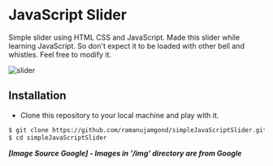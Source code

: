 # JavaScript Slider

Simple slider using HTML CSS and JavaScript. Made this slider while learning JavaScript. So don't expect it to be loaded with other bell and whistles. Feel free to modify it.

![slider](https://user-images.githubusercontent.com/8182687/47395317-f0f26c00-d743-11e8-9446-4300621a908e.png)

## Installation 

- Clone this repository to your local machine and play with it. 

```sh
$ git clone https://github.com/ramanujamgond/simpleJavaScriptSlider.git
$ cd simpleJavaScriptSlider
```

***[Image Source Google] - Images in '/img' directory are from Google***
